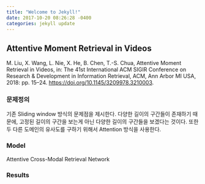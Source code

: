 ```yaml
---
title: "Welcome to Jekyll!"
date: 2017-10-20 08:26:28 -0400
categories: jekyll update
---
```


## Attentive Moment Retrieval in Videos

M. Liu, X. Wang, L. Nie, X. He, B. Chen, T.-S. Chua, Attentive Moment Retrieval in Videos, in: The 41st International ACM SIGIR Conference on Research & Development in Information Retrieval, ACM, Ann Arbor MI USA, 2018: pp. 15–24. https://doi.org/10.1145/3209978.3210003.

### 문제정의 
기존 Sliding window 방식의 문제점을 제시한다. 다양한 길이의 구간들이 존재하기 때문에, 고정된 길이의 구간을 보는게 아닌 다양한 길이의 구간들을 보겠다는 것이다.
또한 두 다른 도메인의 유사도를 구하기 위해서 Attention 방식을 사용한다.

### Model
Attentive Cross-Modal Retrieval Network

### Results
